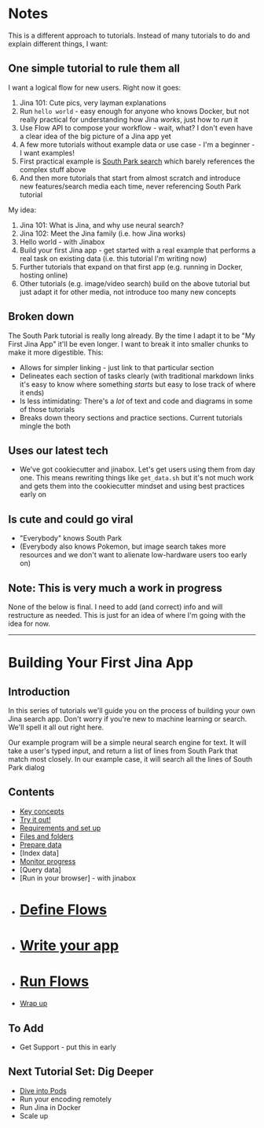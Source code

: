# Notes

This is a different approach to tutorials. Instead of many tutorials to do and explain different things, I want:

## One simple tutorial to rule them all

I want a logical flow for new users. Right now it goes:
1. Jina 101: Cute pics, very layman explanations
2. Run `hello world` - easy enough for anyone who knows Docker, but not really practical for understanding how Jina *works*, just how to *run* it
3. Use Flow API to compose your workflow - wait, what? I don't even have a clear idea of the big picture of a Jina app yet
4. A few more tutorials without example data or use case - I'm a beginner - I want examples!
5. First practical example is [South Park search](https://github.com/jina-ai/examples/tree/master/southpark-search) which barely references the complex stuff above
6. And then more tutorials that start from almost scratch and introduce new features/search media each time, never referencing South Park tutorial

My idea:

1. Jina 101: What is Jina, and why use neural search?
2. Jina 102: Meet the Jina family (i.e. how Jina works)
3. Hello world - with Jinabox
4. Build your first Jina app - get started with a real example that performs a real task on existing data (i.e. this tutorial I'm writing now)
5. Further tutorials that expand on that first app (e.g. running in Docker, hosting online)
6. Other tutorials (e.g. image/video search) build on the above tutorial but just adapt it for other media, not introduce too many new concepts

## Broken down

The South Park tutorial is really long already. By the time I adapt it to be "My First Jina App" it'll be even longer. I want to break it into smaller chunks to make it more digestible. This:

* Allows for simpler linking - just link to that particular section
* Delineates each section of tasks clearly (with traditional markdown links it's easy to know where something *starts* but easy to lose track of where it ends)
* Is less intimidating: There's a *lot* of text and code and diagrams in some of those tutorials
* Breaks down theory sections and practice sections. Current tutorials mingle the both

## Uses our latest tech

* We've got cookiecutter and jinabox. Let's get users using them from day one. This means rewriting things like `get_data.sh` but it's not much work and gets them into the cookiecutter mindset and using best practices early on

## Is cute and could go viral

* "Everybody" knows South Park
* (Everybody also knows Pokemon, but image search takes more resources and we don't want to alienate low-hardware users too early on)

## Note: This is very much a work in progress

None of the below is final. I need to add (and correct) info and will restructure as needed. This is just for an idea of where I'm going with the idea for now.

---

# Building Your First Jina App

## Introduction

In this series of tutorials we'll guide you on the process of building your own Jina search app. Don't worry if you're new to machine learning or search. We'll spell it all out right here.

Our example program will be a simple neural search engine for text. It will take a user's typed input, and return a list of lines from South Park that match most closely. In our example case, it will search all the lines of South Park dialog

## Contents

* [Key concepts](chapters/01_concepts.md)
* [Try it out!](chapters/02_try_it.md)
* [Requirements and set up](chapters/03_requirements.md)
* [Files and folders](chapters/04_files.md)
* [Prepare data](chapters/05_prep_data.md)
* [Index data]
* [Monitor progress](chapters/08_dashboard.md)
* [Query data]
* [Run in your browser] - with jinabox
* # [Define Flows](chapters/06_define_flows.md)
* # [Write your app](chapters/write_app.md)
* # [Run Flows](chapters/07_run_flows.md)
* [Wrap up](chapters/10_wrap_up.md)

## To Add

* Get Support - put this in early

## Next Tutorial Set: Dig Deeper

* [Dive into Pods](chapters/09_pods.md)
* Run your encoding remotely
* Run Jina in Docker
* Scale up


